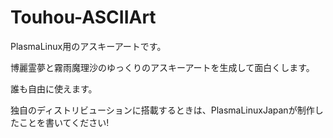 # Touhou-ASCIIArt
PlasmaLinux用のアスキーアートです。

博麗霊夢と霧雨魔理沙のゆっくりのアスキーアートを生成して面白くします。

誰も自由に使えます。

独自のディストリビューションに搭載するときは、PlasmaLinuxJapanが制作したことを書いてください!
